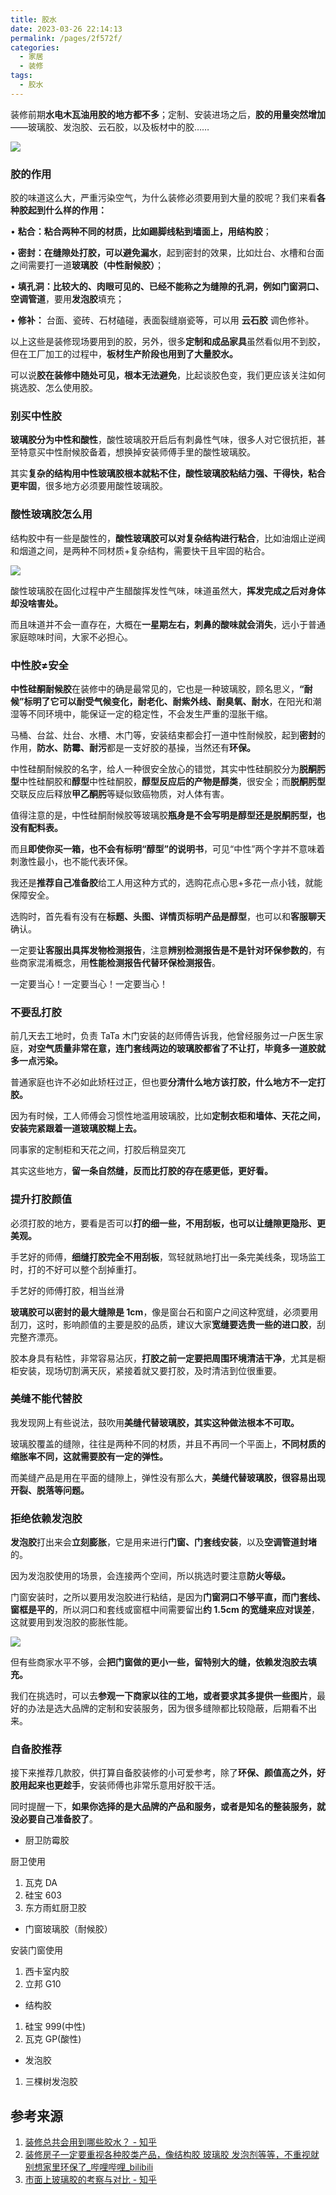 ```yaml
---
title: 胶水
date: 2023-03-26 22:14:13
permalink: /pages/2f572f/
categories:
  - 家居
  - 装修
tags:
  - 胶水
---
```


装修前期**水电木瓦油用胶的地方都不多**；定制、安装进场之后，**胶的用量突然增加**——玻璃胶、发泡胶、云石胶，以及板材中的胶……

![](https://picx.zhimg.com/v2-fe98fba5d9c41ed5aecbea64abdde37b_r.jpg?source=1940ef5c)

### 胶的作用

胶的味道这么大，严重污染空气，为什么装修必须要用到大量的胶呢？我们来看**各种胶起到什么样的作用：**

• **粘合：**粘合两种不同的材质，比如踢脚线粘到墙面上，用**结构胶**；

• **密封：**在**缝隙处打胶，可以避免漏水**，起到密封的效果，比如灶台、水槽和台面之间需要打一道**玻璃胶（中性耐候胶）**；

• **填孔洞：**比较大的、肉眼可见的、已经不能称之为缝隙的孔洞，例如门窗**洞口、空调管道**，要用**发泡胶**填充；

• **修补：** 台面、瓷砖、石材磕碰，表面裂缝崩瓷等，可以用 **云石胶** 调色修补。

以上这些是装修现场要用到的胶，另外，很多**定制和成品家具**虽然看似用不到胶，但在工厂加工的过程中，**板材生产阶段也用到了大量胶水。**

可以说**胶在装修中随处可见，根本无法避免**，比起谈胶色变，我们更应该关注如何挑选胶、怎么使用胶。

### 别买中性胶

**玻璃胶分为中性和酸性**，酸性玻璃胶开启后有刺鼻性气味，很多人对它很抗拒，甚至特意买中性耐候胶备着，想换掉安装师傅手里的酸性玻璃胶。

其实**复杂的结构用中性玻璃胶根本就粘不住，酸性玻璃胶粘结力强、干得快，粘合更牢固**，很多地方必须要用酸性玻璃胶。

### 酸性玻璃胶怎么用

结构胶中有一些是酸性的，**酸性玻璃胶可以对复杂结构进行粘合**，比如油烟止逆阀和烟道之间，是两种不同材质+复杂结构，需要快干且牢固的粘合。

![](https://picx.zhimg.com/v2-3262ee42b8b2e90fb71a81e530ad6359_r.jpg?source=1940ef5c)

酸性玻璃胶在固化过程中产生醋酸挥发性气味，味道虽然大，**挥发完成之后对身体却没啥害处。**

而且味道并不会一直存在，大概在**一星期左右，刺鼻的酸味就会消失**，远小于普通家庭晾味时间，大家不必担心。

### 中性胶≠安全

**中性硅酮耐候胶**在装修中的确是最常见的，它也是一种玻璃胶，顾名思义，**“耐候”标明了它可以耐受气候变化，耐老化、耐紫外线、耐臭氧、耐水**，在阳光和潮湿等不同环境中，能保证一定的稳定性，不会发生严重的湿胀干缩。

马桶、台盆、灶台、水槽、木门等，安装结束都会打一道中性耐候胶，起到**密封**的作用，**防水、防霉、耐污**都是一支好胶的基操，当然还有**环保。**

中性硅酮耐候胶的名字，给人一种很安全放心的错觉，其实中性硅酮胶分为**脱酮肟型**中性硅酮胶和**醇型**中性硅酮胶，**醇型反应后的产物是醇类**，很安全；而**脱酮肟型**交联反应后释放**甲乙酮肟**等疑似致癌物质，对人体有害。

值得注意的是，中性硅酮耐候胶等玻璃胶**瓶身是不会写明是醇型还是脱酮肟型，也没有配料表。**

而且**即使你买一箱，也不会有标明“醇型”的说明书**，可见“中性”两个字并不意味着刺激性最小，也不能代表环保。

我还是**推荐自己准备胶**给工人用这种方式的，选购花点心思+多花一点小钱，就能保障安全。

选购时，首先看有没有在**标题、头图、详情页标明产品是醇型**，也可以和**客服聊天**确认。

一定要**让客服出具挥发物检测报告**，注意**辨别检测报告是不是针对环保参数的**，有些商家混淆概念，用**性能检测报告代替环保检测报告**。

一定要当心！一定要当心！一定要当心！

### **不要乱打胶**

前几天去工地时，负责 TaTa 木门安装的赵师傅告诉我，他曾经服务过一户医生家庭，**对空气质量非常在意，连门套线两边的玻璃胶都省了不让打，毕竟多一道胶就多一点污染。**

普通家庭也许不必如此矫枉过正，但也要**分清什么地方该打胶，什么地方不一定打胶。**

因为有时候，工人师傅会习惯性地滥用玻璃胶，比如**定制衣柜和墙体、天花之间，安装完紧跟着一道玻璃胶糊上去。**

同事家的定制柜和天花之间，打胶后稍显突兀

其实这些地方，**留一条自然缝，反而比打胶的存在感更低，更好看。**

### **提升打胶颜值**

必须打胶的地方，要看是否可以**打的细一些，不用刮板，也可以让缝隙更隐形、更美观。**

手艺好的师傅，**细缝打胶完全不用刮板**，驾轻就熟地打出一条完美线条，现场监工时，打的不好可以整个刮掉重打。

手艺好的师傅打胶，相当丝滑

**玻璃胶可以密封的最大缝隙是 1cm**，像是窗台石和窗户之间这种宽缝，必须要用刮刀，这时，影响颜值的主要是胶的品质，建议大家**宽缝要选贵一些的进口胶**，刮完整齐漂亮。

胶本身具有粘性，非常容易沾灰，**打胶之前一定要把周围环境清洁干净**，尤其是橱柜安装，现场切割满天灰，紧接着就又要打胶，及时清洁到位很重要。

### 美缝不能代替胶

我发现网上有些说法，鼓吹用**美缝代替玻璃胶，其实这种做法根本不可取。**

玻璃胶覆盖的缝隙，往往是两种不同的材质，并且不再同一个平面上，**不同材质的缩胀率不同，这就需要胶有一定的弹性。**

而美缝产品是用在平面的缝隙上，弹性没有那么大，**美缝代替玻璃胶，很容易出现开裂、脱落等问题。**

### 拒绝依赖发泡胶

**发泡胶**打出来会**立刻膨胀**，它是用来进行**门窗、门套线安装**，以及**空调管道封堵**的。

因为发泡胶使用的场景，会连接两个空间，所以挑选时要注意**防火等级。**

门窗安装时，之所以要用发泡胶进行粘结，是因为**门窗洞口不够平直，而门套线、窗框是平的**，所以洞口和套线或窗框中间需要留出**约 1.5cm 的宽缝来应对误差**，这就要用到发泡胶的膨胀性能。

![](https://pica.zhimg.com/50/v2-50b86a41043619961326e567d77c3f82_720w.jpg?source=1940ef5c)

但有些商家水平不够，会**把门窗做的更小一些，留特别大的缝，依赖发泡胶去填充。**

我们在挑选时，可以去**参观一下商家以往的工地，或者要求其多提供一些图片**，最好的办法是选大品牌的定制和安装服务，因为很多缝隙都比较隐蔽，后期看不出来。

### 自备胶推荐

接下来推荐几款胶，供打算自备胶装修的小可爱参考，除了**环保、颜值高之外，好胶用起来也更趁手**，安装师傅也非常乐意用好胶干活。

同时提醒一下，**如果你选择的是大品牌的产品和服务，或者是知名的整装服务，就没必要自己准备胶了**。

- 厨卫防霉胶

厨卫使用

1. 瓦克 DA
2. 硅宝 603
3. 东方雨虹厨卫胶

- 门窗玻璃胶（耐候胶）

安装门窗使用

1. 西卡室内胶
2. 立邦 G10

- 结构胶

1. 硅宝 999(中性)
2. 瓦克 GP(酸性)

- 发泡胶

1. 三棵树发泡胶

## 参考来源

1. [装修总共会用到哪些胶水？ - 知乎](https://www.zhihu.com/question/65974141/answer/2753685702)
2. [装修房子一定要重视各种胶类产品，像结构胶 玻璃胶 发泡剂等等，不重视就别想家里环保了_哔哩哔哩_bilibili](https://www.bilibili.com/video/BV18j41137qR/?vd_source=f0ec10d1a61ee66ef7bcad42b198b3d5)
3. [市面上玻璃胶的考察与对比 - 知乎](https://zhuanlan.zhihu.com/p/95536271)
